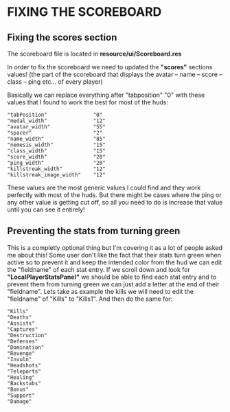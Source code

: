 # FIXING THE SCOREBOARD

## Fixing the scores section

The scoreboard file is located in **resource/ui/Scoreboard.res**

In order to fix the scoreboard we need to updated the **"scores"** sections values! (the part of the scoreboard that displays the avatar – name – score – class – ping etc… of every player)

Basically we can replace everything after "tabposition" "0" with these values that I found to work the best for most of the huds:

```
"tabPosition"				"0"
"medal_width"				"12"
"avatar_width"				"55"
"spacer"					"2"
"name_width"				"85"
"nemesis_width"				"15"
"class_width"				"15"
"score_width"				"20"
"ping_width"				"20"
"killstreak_width"			"12"
"killstreak_image_width"	"12"
```

These values are the most generic values I could find and they work perfectly with most of the huds.
But there might be cases where the ping or any other value is getting cut off, so all you need to do is increase that value until you can see it entirely!

## Preventing the stats from turning green

This is a completly optional thing but I'm covering it as a lot of people asked me about this!
Some user don't like the fact that their stats turn green when active so to prevent it and keep the intended color from the hud we can edit the "fieldname" of each stat entry.
If we scroll down and look for **"LocalPlayerStatsPanel"** we should be able to find each stat entry and to prevent them from turning green we can just add a letter at the end of their "fieldname".
Lets take as example the kills we will need to edit the "fieldname" of "Kills" to "Kills1". And then do the same for:

```
"Kills"
"Deaths"
"Assists"
"Captures"
"Destruction"
"Defenses"
"Domination"
"Revenge"
"Invuln"
"Headshots"
"Teleports"
"Healing"
"Backstabs"
"Bonus"
"Support"
"Damage"
```


